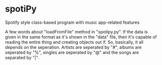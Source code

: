 # spotiPy
Spotify style class-based program with music app-related features

A few words about "loadFromFile" method in "spotipy.py". If the data is given in the same format as it's shown in the "data" file, then it's capable of reading the entire thing and creating objects out if. So, basically, it all depends on the seperation. Artists are seperated by "#", albums are seperated by "%", singles are seperated by "@" and the songs are separated by "|".
